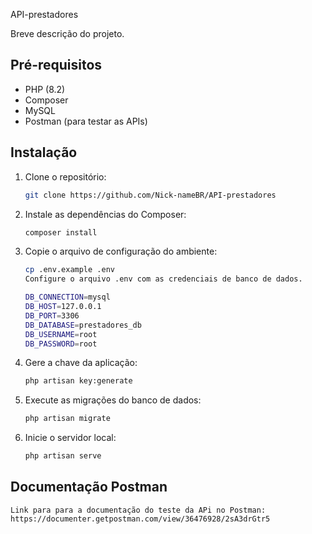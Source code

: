 API-prestadores

Breve descrição do projeto.

## Pré-requisitos

- PHP (8.2)
- Composer
- MySQL
- Postman (para testar as APIs)

## Instalação

1. Clone o repositório:

   ```bash
   git clone https://github.com/Nick-nameBR/API-prestadores

2. Instale as dependências do Composer:
    ```bash
   composer install

3. Copie o arquivo de configuração do ambiente:

    ```bash
    cp .env.example .env
    Configure o arquivo .env com as credenciais de banco de dados.

    DB_CONNECTION=mysql
    DB_HOST=127.0.0.1
    DB_PORT=3306
    DB_DATABASE=prestadores_db
    DB_USERNAME=root
    DB_PASSWORD=root

4. Gere a chave da aplicação:

    ```bash
    php artisan key:generate

5. Execute as migrações do banco de dados:

    ```bash
    php artisan migrate

6. Inicie o servidor local:

    ```bash
    php artisan serve

## Documentação Postman

    Link para para a documentação do teste da APi no Postman: https://documenter.getpostman.com/view/36476928/2sA3drGtr5
